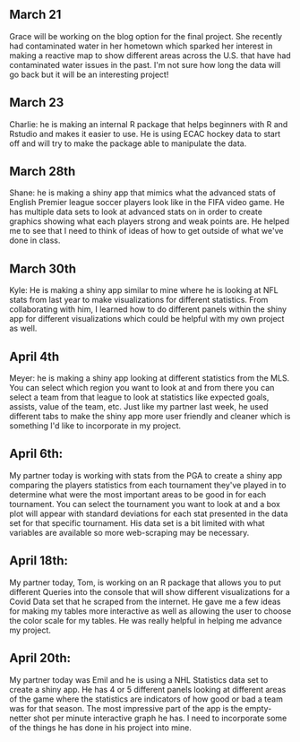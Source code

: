 ## March 21

Grace will be working on the blog option for the final project. She recently had contaminated water in her hometown which sparked her interest in making a reactive map to show different areas across the U.S. that have had contaminated water issues in the past. I'm not sure how long the data will go back but it will be an interesting project!

## March 23 

Charlie: he is making an internal R package that helps beginners with R and Rstudio and makes it easier to use. He is using ECAC hockey data to start off and will try to make the package able to manipulate the data. 

## March 28th

Shane: he is making a shiny app that mimics what the advanced stats of English Premier league soccer players look like in the FIFA video game. He has multiple data sets to look at advanced stats on in order to create graphics showing what each players strong and weak points are. He helped me to see that I need to think of ideas of how to get outside of what we've done in class. 

## March 30th 

Kyle: He is making a shiny app similar to mine where he is looking at NFL stats from last year to make visualizations for different statistics. From collaborating with him, I learned how to do different panels within the shiny app for different visualizations which could be helpful with my own project as well. 

## April 4th

Meyer: he is making a shiny app looking at different statistics from the MLS. You can select which region you want to look at and from there you can select a team from that league to look at statistics like expected goals, assists, value of the team, etc. Just like my partner last week, he used different tabs to make the shiny app more user friendly and cleaner which is something I'd like to incorporate in my project. 

## April 6th:  

My partner today is working with stats from the PGA to create a shiny app comparing the players statistics from each tournament they've played in to determine what were the most important areas to be good in for each tournament. You can select the tournament you want to look at and a box plot will appear with standard deviations for each stat presented in the data set for that specific tournament. His data set is a bit limited with what variables are available so more web-scraping may be necessary. 

## April 18th: 

My partner today, Tom, is working on an R package that allows you to put different Queries into the console that will show different visualizations for a Covid Data set that he scraped from the internet. He gave me a few ideas for making my tables more interactive as well as allowing the user to choose the color scale for my tables. He was really helpful in helping me advance my project. 

## April 20th: 

My partner today was Emil and he is using a NHL Statistics data set to create a shiny app. He has 4 or 5 different panels looking at different areas of the game where the statistics are indicators of how good or bad a team was for that season. The most impressive part of the app is the empty-netter shot per minute interactive graph he has. I need to incorporate some of the things he has done in his project into mine. 

